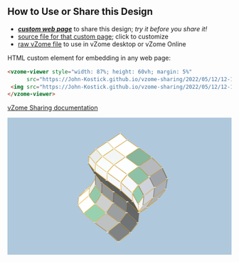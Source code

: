 
## How to Use or Share this Design

 - [***custom web page***][post] to share this design; *try it before you share it!*
 - [source file for that custom page][source]; click to customize
 - [raw vZome file][raw] to use in vZome desktop or vZome Online
 
 HTML custom element for embedding in any web page:
 ```html
<vzome-viewer style="width: 87%; height: 60vh; margin: 5%"
       src="https://John-Kostick.github.io/vzome-sharing/2022/05/12/12-17-45-three-armed-rhombic-spirallohedron-12-gon/three-armed-rhombic-spirallohedron-12-gon.vZome" >
  <img src="https://John-Kostick.github.io/vzome-sharing/2022/05/12/12-17-45-three-armed-rhombic-spirallohedron-12-gon/three-armed-rhombic-spirallohedron-12-gon.png" />
</vzome-viewer>
 ```

[vZome Sharing documentation](https://vzome.github.io/vzome/sharing.html#how-it-works)

![Image](<three-armed-rhombic-spirallohedron-12-gon.png>)


[post]: <https://John-Kostick.github.io/vzome-sharing/2022/05/12/three-armed-rhombic-spirallohedron-12-gon-12-17-45.html>
[source]: <https://github.com/John-Kostick/vzome-sharing/edit/main/_posts/2022-05-12-three-armed-rhombic-spirallohedron-12-gon-12-17-45.md>
[raw]: <https://raw.githubusercontent.com/John-Kostick/vzome-sharing/main/2022/05/12/12-17-45-three-armed-rhombic-spirallohedron-12-gon/three-armed-rhombic-spirallohedron-12-gon.vZome>